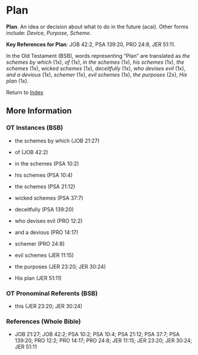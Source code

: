 # Plan
**Plan**. 
An idea or decision about what to do in the future (acai). 
Other forms include: 
*Device*, *Purpose*, *Scheme*. 


**Key References for Plan**: 
JOB 42:2, PSA 139:20, PRO 24:8, JER 51:11. 


In the Old Testament (BSB), words representing “Plan” are translated as 
*the schemes by which* (1x), *of* (1x), *in the schemes* (1x), *his schemes* (1x), *the schemes* (1x), *wicked schemes* (1x), *deceitfully* (1x), *who devises evil* (1x), *and a devious* (1x), *schemer* (1x), *evil schemes* (1x), *the purposes* (2x), *His plan* (1x). 




Return to [Index](00-Index.md)

## More Information

### OT Instances (BSB)

* the schemes by which (JOB 21:27)

* of (JOB 42:2)

* in the schemes (PSA 10:2)

* his schemes (PSA 10:4)

* the schemes (PSA 21:12)

* wicked schemes (PSA 37:7)

* deceitfully (PSA 139:20)

* who devises evil (PRO 12:2)

* and a devious (PRO 14:17)

* schemer (PRO 24:8)

* evil schemes (JER 11:15)

* the purposes (JER 23:20; JER 30:24)

* His plan (JER 51:11)



### OT Pronominal Referents (BSB)

* this (JER 23:20; JER 30:24)



### References (Whole Bible)

* JOB 21:27; JOB 42:2; PSA 10:2; PSA 10:4; PSA 21:12; PSA 37:7; PSA 139:20; PRO 12:2; PRO 14:17; PRO 24:8; JER 11:15; JER 23:20; JER 30:24; JER 51:11




